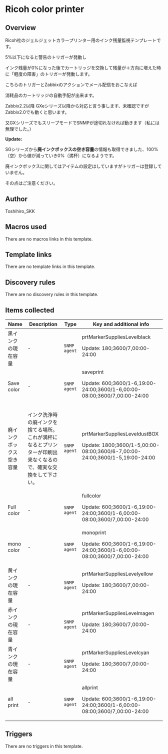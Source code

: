 # Ricoh color printer

## Overview

Ricoh社のジェルジェットカラープリンター用のインク残量監視テンプレートです。


5%以下になると警告のトリガーが発動し


インク残量が0%になった後でカートリッジを交換して残量が＋方向に増えた時に「軽度の障害」のトリガーが発動します。


こちらのトリガーとZabbixのアクションでメール配信をおこなえば


消耗品のカートリッジの自動手配が出来ます。


 Zabbix2.2以降 GXeシリーズ以降から対応と言う事します、未確認ですがZabbix2.0でも動くと思います。


又GXシリーズでもスリープモードでSNMPが途切れなければ動きます（私には無理でした。）


 


**Update:**


SGシリーズから**廃インクボックスの空き容量**の情報も取得できました、100%（空）から値が減っていき0%（満杯）になるようです。


廃インクボックスに関してはアイテムの設定はしていますがトリガーは登録していません。


その点はご注意ください。



## Author

Toshihiro_SKK

## Macros used

There are no macros links in this template.

## Template links

There are no template links in this template.

## Discovery rules

There are no discovery rules in this template.

## Items collected

|Name|Description|Type|Key and additional info|
|----|-----------|----|----|
|黒インクの現在容量|<p>-</p>|`SNMP agent`|prtMarkerSuppliesLevelblack<p>Update: 180;3600/7,00:00-24:00</p>|
|Save color|<p>-</p>|`SNMP agent`|saveprint<p>Update: 600;3600/1-6,19:00-24:00;3600/1-6,00:00-08:00;3600/7,00:00-24:00</p>|
|廃インクボックス 空き容量|<p>インク洗浄時の廃インクを捨てる場所。 これが満杯になるとプリンターが印刷出来なくなるので、確実な交換をして下さい。</p>|`SNMP agent`|prtMarkerSuppliesLeveldustBOX<p>Update: 1800;3600/1-5,00:00-08:00;3600/6-7,00:00-24:00;3600/1-5,19:00-24:00</p>|
|Full color|<p>-</p>|`SNMP agent`|fullcolor<p>Update: 600;3600/1-6,19:00-24:00;3600/1-6,00:00-08:00;3600/7,00:00-24:00</p>|
|mono color|<p>-</p>|`SNMP agent`|monoprint<p>Update: 600;3600/1-6,19:00-24:00;3600/1-6,00:00-08:00;3600/7,00:00-24:00</p>|
|黄インクの現在容量|<p>-</p>|`SNMP agent`|prtMarkerSuppliesLevelyellow<p>Update: 180;3600/7,00:00-24:00</p>|
|赤インクの現在容量|<p>-</p>|`SNMP agent`|prtMarkerSuppliesLevelmagen<p>Update: 180;3600/7,00:00-24:00</p>|
|青インクの現在容量|<p>-</p>|`SNMP agent`|prtMarkerSuppliesLevelcyan<p>Update: 180;3600/7,00:00-24:00</p>|
|all print|<p>-</p>|`SNMP agent`|allprint<p>Update: 600;3600/1-6,19:00-24:00;3600/1-6,00:00-08:00;3600/7,00:00-24:00</p>|
## Triggers

There are no triggers in this template.

